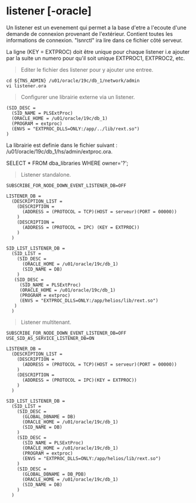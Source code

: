 # listener [-oracle]

Un listener est un evenement qui permet a la base d'etre a l'ecoute d'une demande de connexion provenant de l'extérieur. Contient toutes les informations de connexion. "lsnrctl" ira lire dans ce fichier côté serveur.

La ligne (KEY = EXTPROC) doit être unique pour chaque listener i.e ajouter par la suite un numero pour qu'il soit unique EXTPROC1, EXTPROC2, etc.

> Editer le fichier des listener pour y ajouter une entree.

```
cd ${TNS_ADMIN} /u01/oracle/19c/db_1/network/admin
vi listener.ora
```

> Configurer une librairie externe via un listener.

```
(SID_DESC =
  (SID_NAME = PLSExtProc)
  (ORACLE_HOME = /u01/oracle/19c/db_1)
  (PROGRAM = extproc)
  (ENVS = "EXTPROC_DLLS=ONLY:/app/../lib/rext.so")
)
```

La librairie est definie dans le fichier suivant : /u01/oracle/19c/db_1/hs/admin/extproc.ora.

SELECT * FROM dba_libraries WHERE owner='?';

> Listener standalone.

```
SUBSCRIBE_FOR_NODE_DOWN_EVENT_LISTENER_DB=OFF

LISTENER_DB =
  (DESCRIPTION_LIST =
    (DESCRIPTION =
      (ADDRESS = (PROTOCOL = TCP)(HOST = serveur)(PORT = 00000))
    )
    (DESCRIPTION =
      (ADDRESS = (PROTOCOL = IPC) (KEY = EXTPROC))
    )
  )

SID_LIST_LISTENER_DB =
  (SID_LIST =
    (SID_DESC =
      (ORACLE_HOME = /u01/oracle/19c/db_1)
      (SID_NAME = DB)
    )
   (SID_DESC =
     (SID_NAME = PLSExtProc)
     (ORACLE_HOME = /u01/oracle/19c/db_1)
     (PROGRAM = extproc)
     (ENVS = "EXTPROC_DLLS=ONLY:/app/helios/lib/rext.so")
   )
  )
```

> Listener multitenant.

```
SUBSCRIBE_FOR_NODE_DOWN_EVENT_LISTENER_DB=OFF
USE_SID_AS_SERVICE_LISTENER_DB=ON

LISTENER_DB =
  (DESCRIPTION_LIST =
    (DESCRIPTION =
      (ADDRESS = (PROTOCOL = TCP)(HOST = serveur)(PORT = 00000))
    )
    (DESCRIPTION =
      (ADDRESS = (PROTOCOL = IPC)(KEY = EXTPROC))
    )
  )

SID_LIST_LISTENER_DB =
  (SID_LIST =
    (SID_DESC =
      (GLOBAL_DBNAME = DB)
      (ORACLE_HOME = /u01/oracle/19c/db_1)
      (SID_NAME = DB)
    )
    (SID_DESC =
      (SID_NAME = PLSExtProc)
      (ORACLE_HOME = /u01/oracle/19c/db_1)
      (PROGRAM = extproc)
      (ENVS = "EXTPROC_DLLS=ONLY:/app/helios/lib/rext.so")
    )
    (SID_DESC =
      (GLOBAL_DBNAME = DB_PDB)
      (ORACLE_HOME = /u01/oracle/19c/db_1)
      (SID_NAME = DB)
    )
  )
```